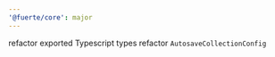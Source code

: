 ```yaml
---
'@fuerte/core': major
---
```


refactor exported Typescript types
refactor `AutosaveCollectionConfig`
